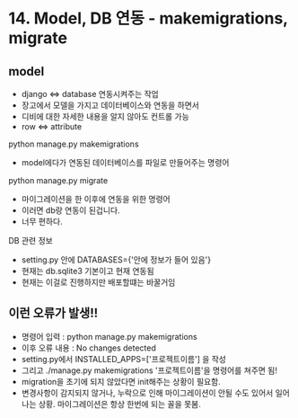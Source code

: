 # 14. Model, DB 연동 - makemigrations, migrate

## model
- django <=> database 연동시켜주는 작업
- 장고에서 모델을 가지고 데이터베이스와 연동을 하면서
- 디비에 대한 자세한 내용을 알지 않아도 컨트롤 가능
- row <=> attribute

python manage.py makemigrations
- model에다가 연동된 데이터베이스를 파일로 만들어주는 명령어

python manage.py migrate
- 마이그레이션을 한 이후에 연동을 위한 명령어
- 이러면 db랑 연동이 된겁니다.
- 너무 편하다.

DB 관련 정보
- setting.py 안에 DATABASES={'안에 정보가 들어 있음'}
- 현재는 db.sqlite3 기본이고 현재 연동됨
- 현재는 이걸로 진행하지만 배포할떄는 바꿀거임


## 이런 오류가 발생!!
- 명령어 입력 : python manage.py makemigrations
- 이후 오류 내용 : No changes detected
- setting.py에서 INSTALLED_APPS=['프로젝트이름'] 을 작성
- 그리고 ./manage.py makemigrations '프로젝트이름'을 명령어를 쳐주면 됨!
- migration을 초기에 되지 않았다면 init해주는 상황이 필요함.
- 변경사항이 감지되지 않거나, 누락으로 인해 마이그레이션이 안될 수도 있어서 일어나는 상황. 마이그레이션은 항상 한번에 되는 꼴을 못봄.

